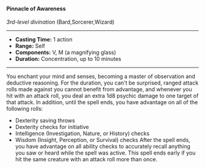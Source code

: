 #### Pinnacle of Awareness
*3rd-level divination* (Bard,Sorcerer,Wizard)
___
- **Casting Time:** 1 action
- **Range:** Self
- **Components:** V, M (a magnifying glass)
- **Duration:** Concentration, up to 10 minutes
---
You enchant your mind and senses, becoming a
master of observation and deductive reasoning. For
the duration, you can't be surprised, ranged attack
rolls made against you cannot benefit from
advantage, and whenever you hit with an attack
roll, you deal an extra 1d8 psychic damage to one
target of that attack. In addition, until the spell
ends, you have advantage on all of the following
rolls:
* Dexterity saving throws
* Dexterity checks for initiative
* Intelligence (Investigation, Nature, or History)
checks
* Wisdom (Insight, Perception, or Survival)
checks
After the spell ends, you have advantage on all
ability checks to accurately recall anything you saw
or heard while the spell was active.
This spell ends early if you hit the same creature
with an attack roll more than once.
